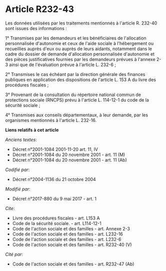 # Article R232-43

Les données utilisées par les traitements mentionnés à l'article R. 232-40 sont issues des informations : 

1° Transmises par les demandeurs et les bénéficiaires de l'allocation personnalisée d'autonomie et ceux de l'aide sociale à
l'hébergement ou recueillies auprès d'eux ou auprès de leurs aidants, notamment dans le cadre du dossier de demande
d'allocation personnalisée d'autonomie et des pièces justificatives fournies par les demandeurs prévues à l'annexe 2-3 ainsi
que de l'évaluation prévue à l'article L. 232-6 ; 

2° Transmises le cas échéant par la direction générale des finances publiques en application des dispositions de l'article L.
153 A du livre des procédures fiscales ; 

3° Provenant de la consultation du répertoire national commun de protections sociale (RNCPS) prévu à l'article L. 114-12-1 du
code de la sécurité sociale ; 

4° Transmises aux conseils départementaux, à leur demande, par les organismes mentionnés à l'article L. 232-16.

**Liens relatifs à cet article**

_Anciens textes_:

  - Décret n°2001-1084 2001-11-20 art. 11, IV
  - Décret n°2001-1084 du 20 novembre 2001 - art. 11 (M)
  - Décret n°2001-1084 du 20 novembre 2001 - art. 11 (Ab)

_Codifié par_:

  - Décret n°2004-1136 du 21 octobre 2004

_Modifié par_:

  - Décret n°2017-880 du 9 mai 2017 - art. 1

_Cite_:

  - Livre des procédures fiscales - art. L153 A
  - Code de la sécurité sociale. - art. L114-12-1
  - Code de l'action sociale et des familles - art. Annexe 2-3
  - Code de l'action sociale et des familles - art. L232-16
  - Code de l'action sociale et des familles - art. L232-6
  - Code de l'action sociale et des familles - art. R232-40 (V)

_Cité par_:

  - Code de l'action sociale et des familles - art. R232-47 (Ab)
